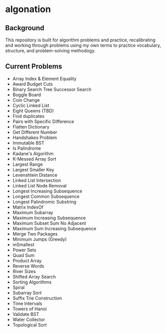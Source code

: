 # algonation

## Background
This repository is built for algorithm problems and practice, recalibrating and working through problems using my own terms to practice vocabulary, structure, and problem-solving methodogy.

## Current Problems
- Array Index & Element Equality
- Award Budget Cuts
- Binary Search Tree Successor Search
- Boggle Board
- Coin Change
- Cyclic Linked List
- Eight Queens (TBD)
- Find duplicates
- Pairs with Specific Difference
- Flatten Dictionary
- Get Different Number
- Handshakes Problem
- Immutable BST
- Is Palindrome
- Kadane's Algorithm
- K-Messed Array Sort
- Largest Range
- Largest Smaller Key
- Levenshtein Distance
- Linked List Intersection
- Linked List Node Removal
- Longest Increasing Subsequence
- Longest Common Subsequence
- Longest Palindromic Substring
- Matrix IndexOf
- Maximum Subarray
- Maximum Increasing Subsequence
- Maximum Subset Sum No Adjacent
- Maximum Sum Increasing Subsequence
- Merge Two Packages
- Minimum Jumps (Greedy)
- mSmallest
- Power Sets
- Quad Sum
- Product Array
- Reverse Words
- River Sizes
- Shifted Array Search
- Sorting Algorithms
- Spiral
- Subarray Sort
- Suffix Trie Construction
- Time Intervals
- Towers of Hanoi
- Validate BST
- Water Collector
- Topological Sort
